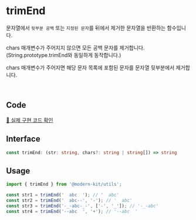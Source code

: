 # trimEnd

문자열에서 `뒷부분 공백` 또는 `지정된 문자`를 뒤에서 제거한 문자열을 반환하는 함수입니다.

chars 매개변수가 주어지지 않으면 모든 공백 문자를 제거합니다. (String.prototype.trimEnd와 동일하게 동작합니다.)

chars 매개변수가 주어지면 해당 문자 목록에 포함된 문자를 문자열 뒷부분에서 제거합니다.

<br />

## Code
[🔗 실제 구현 코드 확인](https://github.com/modern-agile-team/modern-kit/blob/main/packages/utils/src/string/trimEnd/index.ts)

## Interface
```ts title="typescript"
const trimEnd: (str: string, chars?: string | string[]) => string
```

## Usage
```ts title="typescript"
import { trimEnd } from '@modern-kit/utils';

const str1 = trimEnd('  abc  '); // '  abc'
const str2 = trimEnd('  abc--', '-'); // '  abc'
const str3 = trimEnd('-_-abc-_-', ['-', '_']); // '-_-abc'
const str4 = trimEnd('--abc  ', '+'); // '--abc  ' 
```